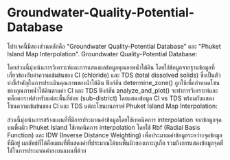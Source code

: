 # Groundwater-Quality-Potential-Database
โปรเจคนี้มีสองส่วนหลักคือ "Groundwater Quality-Potential Database" และ "Phuket Island Map Interpolation".
Groundwater Quality-Potential Database:

โดยส่วนนี้มุ่งเน้นการวิเคราะห์และการแสดงผลข้อมูลคุณภาพน้ำใต้ดิน โดยใช้ข้อมูลจากฐานข้อมูลที่เกี่ยวข้องกับค่าความเข้มข้นของ Cl (chloride) และ TDS (total dissolved solids) ซึ่งเป็นตัวบ่งชี้สำคัญในการประเมินคุณภาพของน้ำใต้ดิน
ฟังก์ชัน determine_zone() ถูกใช้เพื่อกำหนดโซนของคุณภาพน้ำใต้ดินตามค่า Cl และ TDS
ฟังก์ชัน analyze_and_plot() จะทำการวิเคราะห์และพล็อตกราฟสำหรับแต่ละพื้นที่ย่อย (sub-district) โดยแสดงข้อมูล Cl vs TDS พร้อมกับแสดงโซนความเข้มข้นของ Cl และ TDS แต่ละโซนบนกราฟ
Phuket Island Map Interpolation:

ส่วนนี้มุ่งเน้นการสร้างแผนที่ที่มีการประมาณค่าข้อมูลโดยใช้เทคนิคการ interpolation จากข้อมูลจุดบนพื้นผิว Phuket Island
ใช้เทคนิคการ interpolation โดยใช้ Rbf (Radial Basis Function) และ IDW (Inverse Distance Weighting) เพื่อประมาณค่าข้อมูลระหว่างจุดข้อมูลที่มีอยู่
ผลลัพธ์ที่ได้คือแผนที่ที่แสดงค่าที่ประมาณได้บนพื้นผิวของเกาะภูเก็ต รวมถึงการแสดงข้อมูลจุดที่ใช้ในการประมาณค่าลงบนแผนที่ด้วย
